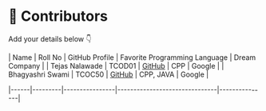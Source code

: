 # 👥 Contributors

Add your details below 👇

| Name | Roll No | GitHub Profile | Favorite Programming Language | Dream Company |
| Tejas Nalawade | TCOD01 | [GitHub](https://github.com/Tejas-Santosh-Nalawade) | CPP | Google |
| Bhagyashri Swami | TCOC50 | [GitHub](https://github.com/shr128) | CPP, JAVA | Google |

|------|---------|----------------|-------------------------------|---------------|
